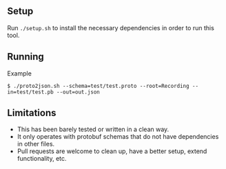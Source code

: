 Setup
-----

Run `./setup.sh` to install the necessary dependencies in order to run this 
tool.

Running
-------

Example
```
$ ./proto2json.sh --schema=test/test.proto --root=Recording --in=test/test.pb --out=out.json
```

Limitations
-----------

* This has been barely tested or written in a clean way.
* It only operates with protobuf schemas that do not have dependencies in other 
  files.
* Pull requests are welcome to clean up, have a better setup, extend 
  functionality, etc.
